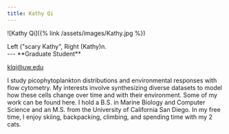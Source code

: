 ```yaml
---
title: Kathy Qi
---
```

![Kathy Qi]({% link /assets/images/Kathy.jpg %})
<figcaption>Left ("scary Kathy", Right (Kathy)n.</figcaption>
---
**Graduate Student**

klqi@uw.edu 


I study picophytoplankton distributions and environmental responses with flow cytometry. My interests involve synthesizing diverse datasets to model how these cells change over time and with their environment. Some of my work can be found here. I hold a B.S. in Marine Biology and Computer Science and an M.S. from the University of California San Diego. In my free time, I enjoy skiing, backpacking, climbing, and spending time with my 2 cats. 
